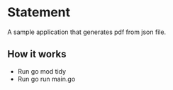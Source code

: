 # Statement

A sample application that generates pdf from json file.

## How it works
- Run go mod tidy
- Run go run main.go
